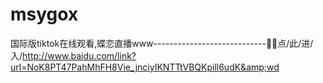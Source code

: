 # msygox
国际版tiktok在线观看,蝶恋直播www----------------------------🏐🏐点/此/进/入/http://www.baidu.com/link?url=NoK8PT47PahMhFH8Vie_jnciyIKNTTtVBQKpill6udK&amp;wd
